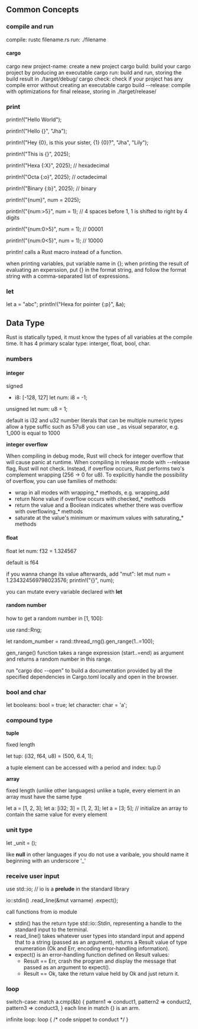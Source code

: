 ## Common Concepts

### compile and run

compile: rustc filename.rs
run: ./filename

#### cargo

cargo new project-name: create a new project
cargo build: build your cargo project by producing an executable
cargo run: build and run, storing the build result in ./target/debug/
cargo check: check if your project has any compile error without creating an executable
cargo build --release: compile with optimizations for final release, storing in ./target/release/

### print

println!("Hello World");

println!("Hello {}", "Jha");

println!("Hey {0}, is this your sister, {1} {0}?", "Jha", "Lily");

println!("This is {}", 2025);

println!("Hexa {:X}", 2025); // hexadecimal

println!("Octa {:o}", 2025); // octadecimal

println!("Binary {:b}", 2025); // binary

println!("{num}", num = 2025);

println!("{num:>5}", num = 1); // 4 spaces before 1, 1 is shifted to right by 4 digits

println!("{num:0>5}", num = 1); // 00001

println!("{num:0<5}", num = 1); // 10000

println! calls a Rust macro instead of a function.

when printing variables, put variable name in {};
when printing the result of evaluating an experssion, put {} in the format string, and follow the format string with a comma-separated list of expressions.

### let

let a = "abc";
println!("Hexa for pointer {:p}", &a);

## Data Type

Rust is statically typed, it must know the types of all variables at the compile time.
It has 4 primary scalar type: interger, float, bool, char.

### numbers

#### integer

signed
- i8: [-128, 127]
let num: i8 = -1;

unsigned
let num: u8 = 1;

default is i32 and u32
number literals that can be multiple numeric types allow a type suffic such as 57u8
you can use _ as visual separator, e.g. 1_000 is equal to 1000

**integer overflow**

When compiling in debug mode, Rust will check for integer overflow that will cause panic at runtime.
When compiling in release mode with --release flag, Rust will not check. Instead, if overflow occurs, Rust performs two's complement wrapping (256 -> 0 for u8).
To explicitly handle the possibility of overflow, you can use families of methods:
- wrap in all modes with wrapping_* methods, e.g. wrapping_add
- return None value if overflow occurs with checked_* methods
- return the value and a Boolean indicates whether there was overflow with overflowing_* methods
- saturate at the value's minimum or maximum values with saturating_* methods

#### float

float
let num: f32 = 1.324567

default is f64

if you wanna change its value afterwards, add "mut":
let mut num = 1.234324569798023576;
println!("{}", num);

you can mutate every variable declared with **let**

#### random number

how to get a random number in [1, 100]:

use rand::Rng;

let random_number = rand::thread_rng().gen_range(1..=100);

gen_range() function takes a range expression (start..=end) as argument and returns a random number in this range.

run "cargo doc --open" to build a documentation provided by all the specified dependencies in Cargo.toml locally and open in the browser.

### bool and char

let booleans: bool = true;
let character: char = 'a';

### compound type

**tuple**

fixed length

let tup: (i32, f64, u8) = (500, 6.4, 1);

a tuple element can be accessed with a period and index: tup.0

**array**

fixed length (unlike other languages)
unlike a tuple, every element in an array must have the same type

let a = [1, 2, 3];
let a: [i32; 3] = [1, 2, 3];
let a = [3; 5]; // initialize an array to contain the same value for every element

### unit type

let _unit = ();

like **null** in other languages
if you do not use a varibale, you should name it beginning with an underscore '_'

### receive user input

use std::io; // io is a **prelude** in the standard library

io::stdin()
    .read_line(&mut varname)
    .expect();

call functions from io module
- stdin() has the return type std::io::Stdin, representing a handle to the standard input to the terminal.
- read_line() takes whatever user types into standard input and append that to a string (passed as an argument), returns a Result value of type enumeration (Ok and Err, encoding error-handling information).
- expect() is an error-handling function defined on Result values:
  - Result == Err, crash the program and display the message that passed as an argument to expect().
  - Result == Ok, take the return value held by Ok and just return it.

### loop

switch-case:
match a.cmp(&b) {
    pattern1 => conduct1,
    pattern2 => conduct2,
    pattern3 => conduct3,
}
each line in match {} is an arm.

infinite loop:
loop {
    /* code snippet to conduct */
}


